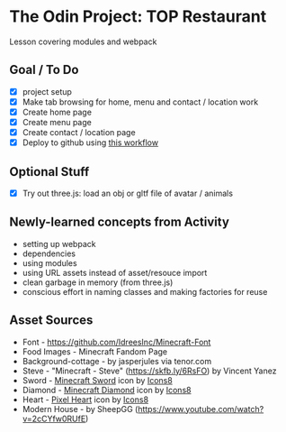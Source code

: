 # The Odin Project: TOP Restaurant
Lesson covering modules and webpack

## Goal / To Do
- [x] project setup
- [x] Make tab browsing for home, menu and contact / location work
- [x] Create home page
- [x] Create menu page
- [x] Create contact / location page
- [x] Deploy to github using [this workflow](https://gist.github.com/cobyism/4730490)

## Optional Stuff
- [x] Try out three.js: load an obj or gltf file of avatar / animals

## Newly-learned concepts from Activity
- setting up webpack
- dependencies
- using modules
- using URL assets instead of asset/resouce import
- clean garbage in memory (from three.js)
- conscious effort in naming classes and making factories for reuse

## Asset Sources
- Font - https://github.com/IdreesInc/Minecraft-Font
- Food Images - Minecraft Fandom Page
- Background-cottage - by jasperjules via tenor.com
- Steve - "Minecraft - Steve" (https://skfb.ly/6RsFO) by Vincent Yanez
- Sword - <a target="_blank" href="https://icons8.com/icon/l4qWS2U4Ib7C/minecraft-sword">Minecraft Sword</a> icon by <a target="_blank" href="https://icons8.com">Icons8</a>
- Diamond - <a target="_blank" href="https://icons8.com/icon/yJ3yOJg2Y3xH/minecraft-diamond">Minecraft Diamond</a> icon by <a target="_blank" href="https://icons8.com">Icons8</a>
- Heart - <a target="_blank" href="https://icons8.com/icon/57696/pixel-heart">Pixel Heart</a> icon by <a target="_blank" href="https://icons8.com">Icons8</a>
- Modern House - by SheepGG (https://www.youtube.com/watch?v=2cCYfw0RUfE)